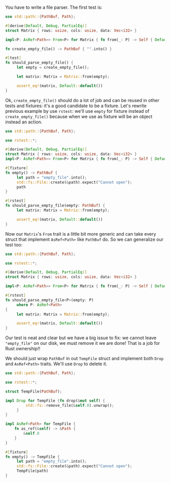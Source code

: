 You have to write a file parser. The first test is:

```rust
use std::path::{PathBuf, Path};

#[derive(Default, Debug, PartialEq)]
struct Matrix { rows: usize, cols: usize, data: Vec<i32> }

impl<P: AsRef<Path>> From<P> for Matrix { fn from(_: P) -> Self { Default::default() } }

fn create_empty_file() -> PathBuf { "".into() }

#[test]
fn should_parse_empty_file() {
     let empty = create_empty_file();

     let matrix: Matrix = Matrix::from(empty);

     assert_eq!(matrix, Default::default())
}
```

Ok, `create_empty_file()` should do a lot of job and can be reused in 
other tests and fixtures: it's a good candidate to be a fixture. 
Let's rewrite previous example by use `rstest`: we'll use `empty` for 
fixture instead of `create_empty_file()` because when we use as fixture 
will be an object instead an action.

```rust
use std::path::{PathBuf, Path};

use rstest::*;

#[derive(Default, Debug, PartialEq)]
struct Matrix { rows: usize, cols: usize, data: Vec<i32> }
impl<P: AsRef<Path>> From<P> for Matrix { fn from(_: P) -> Self { Default::default() } }

#[fixture]
fn empty() -> PathBuf {
     let path = "empty_file".into();
     std::fs::File::create(&path).expect("Cannot open");
     path
}

#[rstest]
fn should_parse_empty_file(empty: PathBuf) {
     let matrix: Matrix = Matrix::from(empty);

     assert_eq!(matrix, Default::default())
}
```

Now our `Matrix`'s `From` trait is a little bit more generic and can 
take every struct that implement `AsRef<Path>` like `PathBuf` do. So we 
can generalize our test too:

```rust
use std::path::{PathBuf, Path};

use rstest::*;

#[derive(Default, Debug, PartialEq)]
struct Matrix { rows: usize, cols: usize, data: Vec<i32> }

impl<P: AsRef<Path>> From<P> for Matrix { fn from(_: P) -> Self { Default::default() } }

#[rstest]
fn should_parse_empty_file<P>(empty: P)
     where P: AsRef<Path>
{
     let matrix: Matrix = Matrix::from(empty);

     assert_eq!(matrix, Default::default())
}
```

Our test is neat and clear but we have a big issue to fix: we cannot 
leave `"empty_file"` on our disk, we must remove it we are done! 
That is a job for Rust ownership!!

We should just wrap `PathBuf` in out `TempFile` struct and implement 
both `Drop` and `AsRef<Path>` traits. We'll use `Drop` to delete it.

```rust
use std::path::{PathBuf, Path};

use rstest::*;

struct TempFile(PathBuf);

impl Drop for TempFile {fn drop(&mut self) {
         std::fs::remove_file(&self.0).unwrap();
     }
}

impl AsRef<Path> for TempFile {
    fn as_ref(&self) -> &Path {
        &self.0
    }
}

#[fixture]
fn empty() -> TempFile {
     let path = "empty_file".into();
     std::fs::File::create(&path).expect("Cannot open");
     TempFile(path)
}

